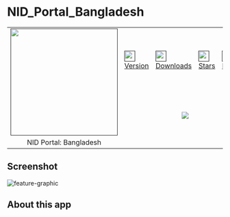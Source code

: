 # NID_Portal_Bangladesh

<div>
  <table width="100%">
    <tr>
      <td rowspan="2"><a href=""><img align="center" src="https://github.com/BornomalaSoftware/NID_Portal_Bangladesh/assets/62181222/b6ab465b-a221-450f-b4b8-aa0cf670e6c5" style="height:250px;width:250px;text-align:center"></a></td>
      <td><a href=""><img src="https://img.shields.io/badge/1.4.39-grey?style=for-the-badge&labelColor=white&color=black" style="height:25px"/><br>Version</a></td>
      <td><a href=""><img src="https://img.shields.io/github/downloads/BornomalaSoftware/NID_Portal_Bangladesh/total?style=for-the-badge&label=%20&labelColor=white&color=black" style="height:25px;"/><br>Downloads</a></td>
      <td><a href=""><img src="https://img.shields.io/github/downloads/BornomalaSoftware/NID_Portal_Bangladesh/total?style=for-the-badge&label=%20&labelColor=white&color=black" style="height:25px;"/><br>Stars</a></td>
      <td><a href=""><img src="https://img.shields.io/github/downloads/BornomalaSoftware/NID_Portal_Bangladesh/total?style=for-the-badge&label=%20&labelColor=white&color=black" style="height:25px;"/><br>Ratings</a></td>
    </tr>
    <tr>
      <td colspan="4" align="center" height="100"><a href=""><img src="https://custom-icon-badges.demolab.com/badge/-Download-blue?style=for-the-badge&logo=download&logoColor=white"/></a></td>
    </tr>
    <tr>
      <td align="center">NID Portal: Bangladesh</td>
    </tr>
  </table>
</div>

## Screenshot
![feature-graphic](https://github.com/BornomalaSoftware/NID_Portal_Bangladesh/assets/62181222/e91ecf8e-c917-4cde-b87b-88eb7845084c)

## About this app

